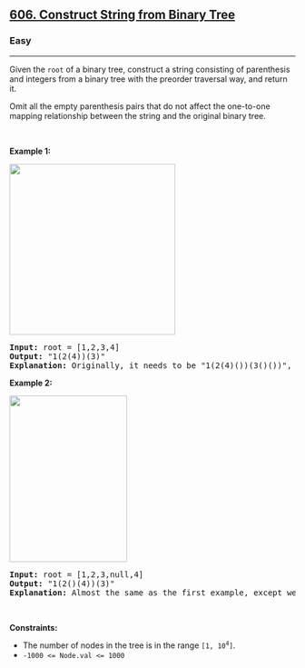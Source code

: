 <h2><a href="https://leetcode.com/problems/construct-string-from-binary-tree/solution/">606. Construct String from Binary Tree</a></h2><h3>Easy</h3><hr><div><p>Given the <code>root</code> of a binary tree, construct a string consisting of parenthesis and integers from a binary tree with the preorder traversal way, and return it.</p>

<p>Omit all the empty parenthesis pairs that do not affect the one-to-one mapping relationship between the string and the original binary tree.</p>

<p>&nbsp;</p>
<p><strong class="example">Example 1:</strong></p>
<img alt="" src="https://assets.leetcode.com/uploads/2021/05/03/cons1-tree.jpg" style="width: 292px; height: 301px;">
<pre><strong>Input:</strong> root = [1,2,3,4]
<strong>Output:</strong> "1(2(4))(3)"
<strong>Explanation:</strong> Originally, it needs to be "1(2(4)())(3()())", but you need to omit all the unnecessary empty parenthesis pairs. And it will be "1(2(4))(3)"
</pre>

<p><strong class="example">Example 2:</strong></p>
<img alt="" src="https://assets.leetcode.com/uploads/2021/05/03/cons2-tree.jpg" style="width: 207px; height: 293px;">
<pre><strong>Input:</strong> root = [1,2,3,null,4]
<strong>Output:</strong> "1(2()(4))(3)"
<strong>Explanation:</strong> Almost the same as the first example, except we cannot omit the first parenthesis pair to break the one-to-one mapping relationship between the input and the output.
</pre>

<p>&nbsp;</p>
<p><strong>Constraints:</strong></p>

<ul>
	<li>The number of nodes in the tree is in the range <code>[1, 10<sup>4</sup>]</code>.</li>
	<li><code>-1000 &lt;= Node.val &lt;= 1000</code></li>
</ul>
</div>